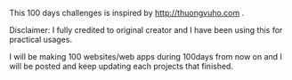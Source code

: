 This 100 days challenges is inspired by http://thuongvuho.com .

Disclaimer: I fully credited to original creator and I have been using this for practical usages.

I will be making 100 websites/web apps during 100days from now on and I will be posted and keep updating
each projects that finished.
